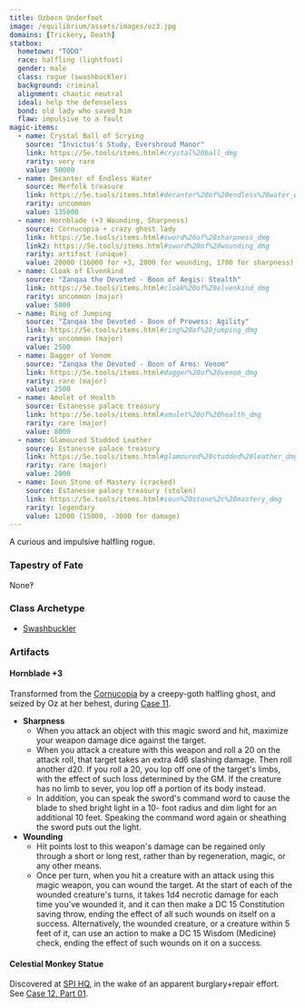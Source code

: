 ```yaml
---
title: Ozborn Underfoot
image: /equilibrium/assets/images/oz3.jpg
domains: [Trickery, Death]
statbox:
  hometown: "TODO"
  race: halfling (lightfoot)
  gender: male
  class: rogue (swashbuckler)
  background: criminal
  alignment: chaotic neutral
  ideal: help the defenseless
  bond: old lady who saved him
  flaw: impulsive to a fault
magic-items:
  - name: Crystal Ball of Scrying
    source: "Invictus's Study, Evershroud Manor"
    link: https://5e.tools/items.html#crystal%20ball_dmg
    rarity: very rare
    value: 50000
  - name: Decanter of Endless Water
    source: Merfolk treasure
    link: https://5e.tools/items.html#decanter%20of%20endless%20water_dmg
    rarity: uncommon
    value: 135000
  - name: Hornblade (+3 Wounding, Sharpness)
    source: Cornucopia + crazy ghost lady
    link: https://5e.tools/items.html#sword%20of%20sharpness_dmg
    link2: https://5e.tools/items.html#sword%20of%20wounding_dmg
    rarity: artifact (unique)
    value: 20000 (16000 for +3, 2000 for wounding, 1700 for sharpness)
  - name: Cloak of Elvenkind
    source: "Zanqaa the Devoted - Boon of Aegis: Stealth"
    link: https://5e.tools/items.html#cloak%20of%20elvenkind_dmg
    rarity: uncommon (major)
    value: 5000
  - name: Ring of Jumping
    source: "Zanqaa the Devoted - Boon of Prowess: Agility"
    link: https://5e.tools/items.html#ring%20of%20jumping_dmg
    rarity: uncommon (major)
    value: 2500
  - name: Dagger of Venom
    source: "Zanqaa the Devoted - Boon of Arms: Venom"
    link: https://5e.tools/items.html#dagger%20of%20venom_dmg
    rarity: rare (major)
    value: 2500
  - name: Amulet of Health
    source: Estanesse palace treasury
    link: https://5e.tools/items.html#amulet%20of%20health_dmg
    rarity: rare (major)
    value: 8000
  - name: Glamoured Studded Leather
    source: Estanesse palace treasury
    link: https://5e.tools/items.html#glamoured%20studded%20leather_dmg
    rarity: rare (major)
    value: 2000
  - name: Ioun Stone of Mastery (cracked)
    source: Estanesse palacy treasury (stolen)
    link: https://5e.tools/items.html#ioun%20stone%2c%20mastery_dmg
    rarity: legendary
    value: 12000 (15000, -3000 for damage)
---
```


A curious and impulsive halfling rogue.

### Tapestry of Fate

None‽

### Class Archetype

* [Swashbuckler](http://dnd5e.wikidot.com/rogue:swashbuckler)

### Artifacts

#### Hornblade +3

Transformed from the [Cornucopia](../relics/cornucopia) by a creepy-goth halfling ghost, and seized by Oz at her behest, during [Case 11](../events/case-11).

* **Sharpness**
  * When you attack an object with this magic sword and hit, maximize your weapon damage dice against the target.
  * When you attack a creature with this weapon and roll a 20 on the attack roll, that target takes an extra 4d6 slashing damage. Then roll another d20. If you roll a 20, you lop off one of the target's limbs, with the effect of such loss determined by the GM. If the creature has no limb to sever, you lop off a portion of its body instead.
  * In addition, you can speak the sword's command word to cause the blade to shed bright light in a 10- foot radius and dim light for an additional 10 feet. Speaking the command word again or sheathing the sword puts out the light.
* **Wounding**
  * Hit points lost to this weapon's damage can be regained only through a short or long rest, rather than by regeneration, magic, or any other means.
  * Once per turn, when you hit a creature with an attack using this magic weapon, you can wound the target. At the start of each of the wounded creature's turns, it takes 1d4 necrotic damage for each time you've wounded it, and it can then make a DC 15 Constitution saving throw, ending the effect of all such wounds on itself on a success. Alternatively, the wounded creature, or a creature within 5 feet of it, can use an action to make a DC 15 Wisdom (Medicine) check, ending the effect of such wounds on it on a success.

#### Celestial Monkey Statue

Discovered at [SPI HQ](../locales/spi-hq), in the wake of an apparent burglary+repair effort. See [Case 12, Part 01](../events/case-12e01).
